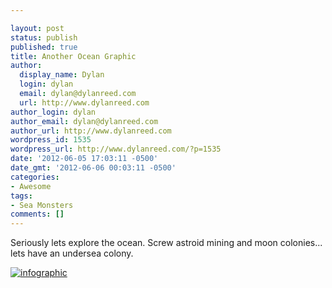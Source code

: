 ```yaml
---

layout: post
status: publish
published: true
title: Another Ocean Graphic
author:
  display_name: Dylan
  login: dylan
  email: dylan@dylanreed.com
  url: http://www.dylanreed.com
author_login: dylan
author_email: dylan@dylanreed.com
author_url: http://www.dylanreed.com
wordpress_id: 1535
wordpress_url: http://www.dylanreed.com/?p=1535
date: '2012-06-05 17:03:11 -0500'
date_gmt: '2012-06-06 00:03:11 -0500'
categories:
- Awesome
tags:
- Sea Monsters
comments: []
---
```


Seriously lets explore the ocean. Screw astroid mining and moon colonies... lets have an undersea colony.

[![][1]][2]

   [1]: http://images.mastersdegree.net.s3.amazonaws.com/explore-the-ocean.gif (infographic)
   [2]: http://images.mastersdegree.net.s3.amazonaws.com/explore-the-ocean.gif

